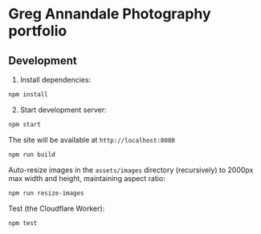 # Greg Annandale Photography portfolio

## Development

1. Install dependencies:
```bash
npm install
```

2. Start development server:
```bash
npm start
```

The site will be available at `http://localhost:8080`

```bash
npm run build
```

Auto-resize images in the `assets/images` directory (recursively) to 2000px max width and height, maintaining aspect ratio:

```bash
npm run resize-images
```

Test (the Cloudflare Worker):

```bash
npm test
```
